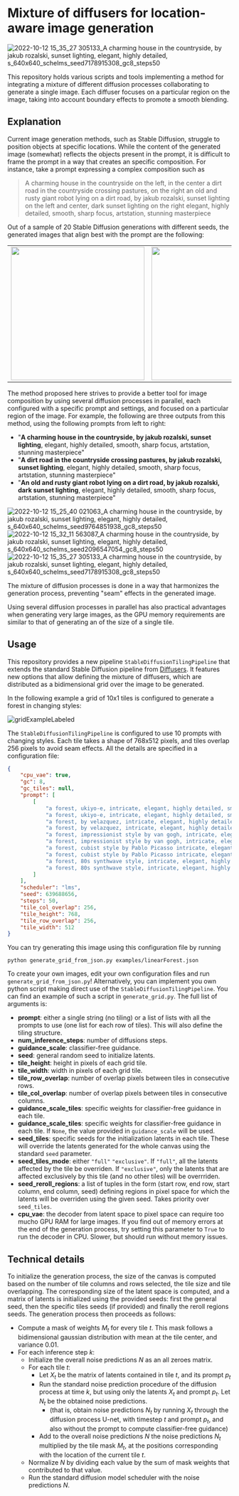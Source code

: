 # Mixture of diffusers for location-aware image generation

![2022-10-12 15_35_27 305133_A charming house in the countryside, by jakub rozalski, sunset lighting, elegant, highly detailed, s_640x640_schelms_seed7178915308_gc8_steps50](https://user-images.githubusercontent.com/9654655/195362341-bc7766c2-f5c6-40f2-b457-59277aa11027.png)

This repository holds various scripts and tools implementing a method for integrating a mixture of different diffusion processes collaborating to generate a single image. Each diffuser focuses on a particular region on the image, taking into account boundary effects to promote a smooth blending.

## Explanation

Current image generation methods, such as Stable Diffusion, struggle to position objects at specific locations. While the content of the generated image (somewhat) reflects the objects present in the prompt, it is difficult to frame the prompt in a way that creates an specific composition. For instance, take a prompt expressing a complex composition such as

> A charming house in the countryside on the left,
> in the center a dirt road in the countryside crossing pastures,
> on the right an old and rusty giant robot lying on a dirt road,
> by jakub rozalski,
> sunset lighting on the left and center, dark sunset lighting on the right
> elegant, highly detailed, smooth, sharp focus, artstation, stunning masterpiece

Out of a sample of 20 Stable Diffusion generations with different seeds, the generated images that align best with the prompt are the following:

<table>
  <tr>
    <td><img src="https://user-images.githubusercontent.com/9654655/195373001-ad23b7c4-f5b1-4e5b-9aa1-294441ed19ed.png" width="300"></td>
    <td><img src="https://user-images.githubusercontent.com/9654655/195373174-8d85dd96-310e-48fa-b112-d9902685f22e.png" width="300"></td>
    <td><img src="https://user-images.githubusercontent.com/9654655/195373200-59eeec1e-e1b8-464d-b72e-e28a9004d269.png" width="300"></td>
  </tr>
</table>

The method proposed here strives to provide a better tool for image composition by using several diffusion processes in parallel, each configured with a specific prompt and settings, and focused on a particular region of the image. For example, the following are three outputs from this method, using the following prompts from left to right:

* "**A charming house in the countryside, by jakub rozalski, sunset lighting**, elegant, highly detailed, smooth, sharp focus, artstation, stunning masterpiece"
* "**A dirt road in the countryside crossing pastures, by jakub rozalski, sunset lighting**, elegant, highly detailed, smooth, sharp focus, artstation, stunning masterpiece"
* "**An old and rusty giant robot lying on a dirt road, by jakub rozalski, dark sunset lighting**, elegant, highly detailed, smooth, sharp focus, artstation, stunning masterpiece"

![2022-10-12 15_25_40 021063_A charming house in the countryside, by jakub rozalski, sunset lighting, elegant, highly detailed, s_640x640_schelms_seed9764851938_gc8_steps50](https://user-images.githubusercontent.com/9654655/195362152-6f3af44d-cf8a-494b-8cf8-36acd8f86871.png)
![2022-10-12 15_32_11 563087_A charming house in the countryside, by jakub rozalski, sunset lighting, elegant, highly detailed, s_640x640_schelms_seed2096547054_gc8_steps50](https://user-images.githubusercontent.com/9654655/195362315-8c2d01a8-62f2-4d96-90ca-9ad22f69398e.png)
![2022-10-12 15_35_27 305133_A charming house in the countryside, by jakub rozalski, sunset lighting, elegant, highly detailed, s_640x640_schelms_seed7178915308_gc8_steps50](https://user-images.githubusercontent.com/9654655/195362341-bc7766c2-f5c6-40f2-b457-59277aa11027.png)

The mixture of diffusion processes is done in a way that harmonizes the generation process, preventing "seam" effects in the generated image.

Using several diffusion processes in parallel has also practical advantages when generating very large images, as the GPU memory requirements are similar to that of generating an of the size of a single tile.

## Usage

This repository provides a new pipeline `StableDiffusionTilingPipeline` that extends the standard Stable Diffusion pipeline from [Diffusers](https://github.com/huggingface/diffusers). It features new options that allow defining the mixture of diffusers, which are distributed as a bidimensional grid over the image to be generated.

In the following example a grid of 10x1 tiles is configured to generate a forest in changing styles:

![gridExampleLabeled](https://user-images.githubusercontent.com/9654655/195371664-54d8a599-25d8-46ba-b823-3c7726ecb6ff.png)

The `StableDiffusionTilingPipeline` is configured to use 10 prompts with changing styles. Each tile takes a shape of 768x512 pixels, and tiles overlap 256 pixels to avoid seam effects. All the details are specified in a configuration file:

```json
{
    "cpu_vae": true,
    "gc": 8,
    "gc_tiles": null,
    "prompt": [
        [
            "a forest, ukiyo-e, intricate, elegant, highly detailed, smooth, sharp focus, artstation, stunning masterpiece, impressive colors",
            "a forest, ukiyo-e, intricate, elegant, highly detailed, smooth, sharp focus, artstation, stunning masterpiece, impressive colors",
            "a forest, by velazquez, intricate, elegant, highly detailed, smooth, sharp focus, artstation, stunning masterpiece, impressive colors",
            "a forest, by velazquez, intricate, elegant, highly detailed, smooth, sharp focus, artstation, stunning masterpiece, impressive colors",
            "a forest, impressionist style by van gogh, intricate, elegant, highly detailed, smooth, sharp focus, artstation, stunning masterpiece, impressive colors",
            "a forest, impressionist style by van gogh, intricate, elegant, highly detailed, smooth, sharp focus, artstation, stunning masterpiece, impressive colors",
            "a forest, cubist style by Pablo Picasso intricate, elegant, highly detailed, smooth, sharp focus, artstation, stunning masterpiece, impressive colors",
            "a forest, cubist style by Pablo Picasso intricate, elegant, highly detailed, smooth, sharp focus, artstation, stunning masterpiece, impressive colors",
            "a forest, 80s synthwave style, intricate, elegant, highly detailed, smooth, sharp focus, artstation, stunning masterpiece, impressive colors",
            "a forest, 80s synthwave style, intricate, elegant, highly detailed, smooth, sharp focus, artstation, stunning masterpiece, impressive colors"
        ]
    ],
    "scheduler": "lms",
    "seed": 639688656,
    "steps": 50,
    "tile_col_overlap": 256,
    "tile_height": 768,
    "tile_row_overlap": 256,
    "tile_width": 512
}
```

You can try generating this image using this configuration file by running

```
python generate_grid_from_json.py examples/linearForest.json
```

To create your own images, edit your own configuration files and run `generate_grid_from_json.py`! Alternatively, you can implement you own python script making direct use of the `StableDiffusionTilingPipeline`. You can find an example of such a script in `generate_grid.py`. The full list of arguments is:

* **prompt**: either a single string (no tiling) or a list of lists with all the prompts to use (one list for each row of tiles). This will also define the tiling structure.
* **num_inference_steps**: number of diffusions steps.
* **guidance_scale**: classifier-free guidance.
* **seed**: general random seed to initialize latents.
* **tile_height**: height in pixels of each grid tile.
* **tile_width**: width in pixels of each grid tile.
* **tile_row_overlap**: number of overlap pixels between tiles in consecutive rows.
* **tile_col_overlap**: number of overlap pixels between tiles in consecutive columns.
* **guidance_scale_tiles**: specific weights for classifier-free guidance in each tile.
* **guidance_scale_tiles**: specific weights for classifier-free guidance in each tile. If `None`, the value provided in `guidance_scale` will be used.
* **seed_tiles**: specific seeds for the initialization latents in each tile. These will override the latents generated for the whole canvas using the standard `seed` parameter.
* **seed_tiles_mode**: either `"full"` `"exclusive"`. If `"full"`, all the latents affected by the tile be overriden. If `"exclusive"`, only the latents that are affected exclusively by this tile (and no other tiles) will be overrriden.
* **seed_reroll_regions**: a list of tuples in the form (start row, end row, start column, end column, seed) defining regions in pixel space for which the latents will be overriden using the given seed. Takes priority over `seed_tiles`.
* **cpu_vae**: the decoder from latent space to pixel space can require too mucho GPU RAM for large images. If you find out of memory errors at the end of the generation process, try setting this parameter to `True` to run the decoder in CPU. Slower, but should run without memory issues.

## Technical details

To initialize the generation process, the size of the canvas is computed based on the number of tile columns and rows selected, the tile size and tile overlapping. The corresponding size of the latent space is computed, and a matrix of latents is initialized using the provided seeds: first the general seed, then the specific tiles seeds (if provided) and finally the reroll regions seeds. The generation process then proceeds as follows:

* Compute a mask of weights $M_t$ for every tile $t$. This mask follows a bidimensional gaussian distribution with mean at the tile center, and variance 0.01.
* For each inference step $k$:
    * Initialize the overall noise predictions $N$ as an all zeroes matrix.
    * For each tile $t$:
        * Let $X_t$ be the matrix of latents contained in tile $t$, and its prompt $p_t$
        * Run the standard noise prediction procedure of the diffusion process at time $k$, but using only the latents $X_t$ and prompt $p_t$. Let $N_t$ be the obtained noise predictions.
          * (that is, obtain noise predictions $N_t$ by running $X_t$ through the diffusion process U-net, with timestep $t$ and prompt $p_t$, and also without the prompt to compute classifier-free guidance)
        * Add to the overall noise predictions $N$ the noise predictions $N_t$ multiplied by the tile mask $M_t$, at the positions corresponding with the location of the current tile $t$.
    * Normalize $N$ by dividing each value by the sum of mask weights that contributed to that value.
    * Run the standard diffusion model scheduler with the noise predictions $N$.

